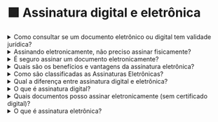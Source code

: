 # 🟪 Assinatura digital e eletrônica



<details>

<summary>Como consultar se um documento eletrônico ou digital tem validade jurídica?</summary>

Para verificar se um documento eletrônico ou digital tem validade jurídica conforme os requisitos do ITI, basta seguir os passos abaixo:&#x20;

1. Acesse o endereço: [https://verificador.iti.gov.br/verifier-2.9-59/](https://verificador.iti.gov.br/verifier-2.9-59/);&#x20;
2. Aceite os termos de responsabilidade e de uso do Verificador de Conformidade;&#x20;
3. Clique em “Selecionar assinatura” e inclua o arquivo a ser analisado;&#x20;

Caso o arquivo não contenha nenhuma assinatura aprovada, a seguinte mensagem é apresentada: “Pelo menos uma assinatura não pertence à ICP-Brasil. Por favor, selecione assinaturas válidas.”&#x20;

Caso o arquivo contenha pelo menos uma assinatura válida o botão “Verificar conformidade” será habilitado;&#x20;

&#x20;Clique no botão “Verificar conformidade” e um relatório será apresentado com o detalhamento de cada assinatura e sua validade.&#x20;

</details>

<details>

<summary>Assinando eletronicamente, não preciso assinar fisicamente?</summary>

Um documento digital assinado pela ArqSign adquire validade jurídica, não sendo necessário gerar cópia física para inserir assinaturas.

</details>

<details>

<summary>É seguro assinar um documento eletronicamente?</summary>

Tudo dependerá da plataforma escolhida para a realização da assinatura. Com a ArqSign, ferramenta de assinatura eletrônica desenvolvida pela Arquivar, a conformidade com a legislação está garantida através da segurança nos processos, tecnologia empregada e as melhores práticas de segurança presentes no mercado nacional e internacional.

</details>

<details>

<summary>Quais são os benefícios e vantagens da assinatura eletrônica?</summary>

Os benefícios são diversos, desde assinar um documento em minutos, menor custo com impressões, motoboys, correios, armazenagem até menos risco jurídico, pois evita a falsificação e adulteração. Há também o ganho de produtividade, pois diminui a burocracia e economiza tempo dos signatários. Sem falar da inovação e sustentabilidade.

</details>

<details>

<summary>Como são classificadas as Assinaturas Eletrônicas?</summary>

De acordo com a lei nº 14.063, de 23 de setembro de 2020 art. 4º, as assinaturas eletrônicas são classificadas em:&#x20;

I – Assinatura eletrônica simples:&#x20;

a) a que permite identificar o seu signatário;

b) a que anexa ou associa dados a outros dados em formato eletrônico do signatário;

**II –** Assinatura eletrônica avançada: a que utiliza certificados não emitidos pela ICP-Brasil ou outro meio de comprovação da autoria, integridade de documentos e aceite entre as partes.&#x20;

**III –** Assinatura eletrônica qualificada: a que utiliza certificado digital ICP-Brasil.&#x20;

Os 3 (três) tipos de assinatura referidos na legislação caracterizam o nível de confiança da assinatura sendo que a assinatura eletrônica qualificada é a que possui nível mais elevado.&#x20;

A Plataforma ArqSign está apta a gerar Assinaturas Avançadas e Qualificadas, cumprindo rigorosamente todos os requisitos legais.&#x20;

</details>

<details>

<summary>Qual a diferença entre assinatura digital e eletrônica?</summary>

De forma simples, toda assinatura executada através de um mecanismo eletrônico e que identifica quem a executou é uma assinatura eletrônica.&#x20;

No Brasil culturalmente definimos que uma assinatura executada de forma eletrônica com certificado digital é chamada de assinatura digital e quando executada de forma eletrônica sem certificado digital é chamada de assinatura eletrônica.&#x20;

A assinatura eletrônica é mais utilizada para assinatura entre empresas, empresas e clientes, profissionais e pacientes etc.&#x20;

A assinatura digital é mais utilizada para assinatura e transações que envolvem órgãos governamentais.&#x20;

</details>

<details>

<summary>O que é assinatura digital?</summary>

No Brasil, dizemos que a Assinatura Digital é um tipo de assinatura eletrônica feita utilizando-se um certificado digital ICP-Brasil que é como se fosse uma identidade do mundo virtual.&#x20;

Se diferencia das demais assinaturas eletrônicas por usar criptografia e vincular o certificado digital ao documento eletrônico que está sendo assinado.&#x20;

A tecnologia do Certificado digital dá garantias de integridade do documento e autoria incontestável do signatário sendo a forma de assinatura eletrônica mais confiável.&#x20;

Para fazer uma assinatura digital, você precisa adquirir um Certificado Digital ICP-Brasil e uma plataforma de assinatura eletrônica de confiança.&#x20;

</details>

<details>

<summary>Quais documentos posso assinar eletronicamente (sem certificado digital)?</summary>

Juridicamente, entre entes privados, qualquer documento pode ser assinado eletronicamente desde que as partes concordem. Abaixo listamos alguns exemplos de documentos:&#x20;

* Propostas,&#x20;
* Orçamentos,
* Contratos,
* Aditivos,
* Distratos,
* Laudos,&#x20;
* Transações imobiliárias,&#x20;
* Acordos de serviços,&#x20;
* Atas,&#x20;
* Termos de adesão,&#x20;
* Projetos,&#x20;
* Petições,&#x20;
* E vários outros.&#x20;

</details>

<details>

<summary>O que é assinatura eletrônica?</summary>

Pode-se definir a assinatura eletrônica como um mecanismo eletrônico, que identifica o signatário (pessoa que está assinando) de um documento, seja ele pessoa física ou jurídica.&#x20;

No Brasil, a assinatura eletrônica está respaldada pela Medida Provisória 2.200-2 de 2001, no Código Civil Brasileiro e nas Instruções Normativas do ITI – Instituto Nacional de Tecnologia da Informação.&#x20;

Importante salientar que no Brasil culturalmente definimos que uma assinatura executada de forma eletrônica com certificado digital é chamada de assinatura digital e quando executada de forma eletrônica sem certificado digital é chamada de assinatura eletrônica.

</details>

